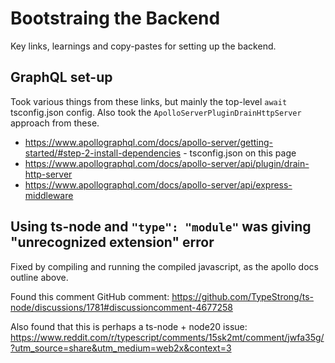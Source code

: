 # Bootstraing the Backend

Key links, learnings and copy-pastes for setting up the backend.

## GraphQL set-up
Took various things from these links, but mainly the top-level `await` tsconfig.json config. Also took the `ApolloServerPluginDrainHttpServer` approach from these.
  - https://www.apollographql.com/docs/apollo-server/getting-started/#step-2-install-dependencies - tsconfig.json on this page
  - https://www.apollographql.com/docs/apollo-server/api/plugin/drain-http-server
  - https://www.apollographql.com/docs/apollo-server/api/express-middleware

## Using ts-node and `"type": "module"` was giving "unrecognized extension" error
Fixed by compiling and running the compiled javascript, as the apollo docs outline above. 

Found this comment GitHub comment:
https://github.com/TypeStrong/ts-node/discussions/1781#discussioncomment-4677258

Also found that this is perhaps a ts-node + node20 issue:
https://www.reddit.com/r/typescript/comments/15sk2mt/comment/jwfa35g/?utm_source=share&utm_medium=web2x&context=3
